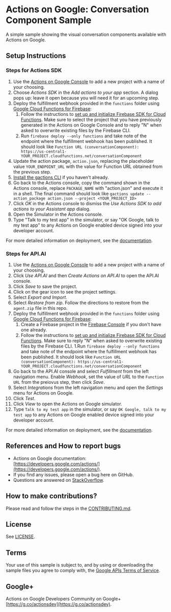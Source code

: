 # Actions on Google: Conversation Component Sample

A simple sample showing the visual conversation components available with Actions on Google.

## Setup Instructions

### Steps for Actions SDK
1. Use the [Actions on Google Console](https://console.actions.google.com) to add a new project with a name of your choosing.
1. Choose *Actions SDK* in the *Add actions to your app* section. A dialog pops up: leave it open because you will need it for an upcoming step.
1. Deploy the fulfillment webhook provided in the `functions` folder using [Google Cloud Functions for Firebase](https://firebase.google.com/docs/functions/):
   1. Follow the instructions to [set up and initialize Firebase SDK for Cloud Functions](https://firebase.google.com/docs/functions/get-started#set_up_and_initialize_functions_sdk). Make sure to select the project that you have previously generated in the Actions on Google Console and to reply "N" when asked to overwrite existing files by the Firebase CLI.
   1. Run `firebase deploy --only functions` and take note of the endpoint where the fulfillment webhook has been published. It should look like `Function URL (conversationComponent): https://us-central1-YOUR_PROJECT.cloudfunctions.net/conversationComponent`
1. Update the action package, `action.json`, replacing the placeholder value `YOUR_ENDPOINT_URL` with the value for Function URL obtained from the previous step.
1. [Install the gactions CLI](https://developers.google.com/actions/tools/gactions-cli) if you haven't already.
1. Go back to the Actions console, copy the command shown in the Actions console, replace `PACKAGE_NAME` with "action.json" and execute it in a shell. The final command should look like `gactions update --action_package action.json --project <YOUR_PROJECT_ID>`
1. Click *OK* in the Actions console to dismiss the *Use Actions SDK to add actions to your Assistant app* dialog.
1. Open the Simulator in the Actions console.
1. Type "Talk to my test app" in the simulator, or say "OK Google, talk to my test app" to any Actions on Google enabled device signed into your developer account.

For more detailed information on deployment, see the [documentation](https://developers.google.com/actions/sdk/deploy-fulfillment).

### Steps for API.AI
1. Use the [Actions on Google Console](https://console.actions.google.com) to add a new project with a name of your choosing.
1. Click *Use API.AI* and then *Create Actions on API.AI* to open the API.AI console.
1. Click *Save* to save the project.
1. Click on the gear icon to see the project settings.
1. Select *Export and Import*.
1. Select *Restore from zip*. Follow the directions to restore from the `agent.zip` file in this repo.
1. Deploy the fulfillment webhook provided in the `functions` folder using [Google Cloud Functions for Firebase](https://firebase.google.com/docs/functions/):
   1. Create a Firebase project in the [Firebase Console](https://console.firebase.google.com) if you don't have one already.
   1. Follow the instructions to [set up and initialize Firebase SDK for Cloud Functions](https://firebase.google.com/docs/functions/get-started#set_up_and_initialize_functions_sdk). Make sure to reply "N" when asked to overwrite existing files by the Firebase CLI.
   1.Run `firebase deploy --only functions` and take note of the endpoint where the fulfillment webhook has been published. It should look like `Function URL (conversationComponent): https://us-central1-YOUR_PROJECT.cloudfunctions.net/conversationComponent`
1. Go back to the API.AI console and select *Fulfillment* from the left navigation menu. Enable *Webhook*, set the value of *URL* to the `Function URL` from the preiovus step, then click *Save*.
1. Select *Integrations* from the left navigation menu and open the *Settings* menu for Actions on Google.
1. Click *Test*.
1. Click *View* to open the Actions on Google simulator.
1. Type `Talk to my test app` in the simulator, or say `OK Google, talk to my test app` to any Actions on Google enabled device signed into your developer account.

For more detailed information on deployment, see the [documentation](https://developers.google.com/actions/apiai/deploy-fulfillment).

## References and How to report bugs
* Actions on Google documentation: [https://developers.google.com/actions/](https://developers.google.com/actions/).
* If you find any issues, please open a bug here on GitHub.
* Questions are answered on [StackOverflow](https://stackoverflow.com/questions/tagged/actions-on-google).

## How to make contributions?
Please read and follow the steps in the [CONTRIBUTING.md](CONTRIBUTING.md).

## License
See [LICENSE](LICENSE).

## Terms
Your use of this sample is subject to, and by using or downloading the sample files you agree to comply with, the [Google APIs Terms of Service](https://developers.google.com/terms/).

## Google+
Actions on Google Developers Community on Google+ [https://g.co/actionsdev](https://g.co/actionsdev).
